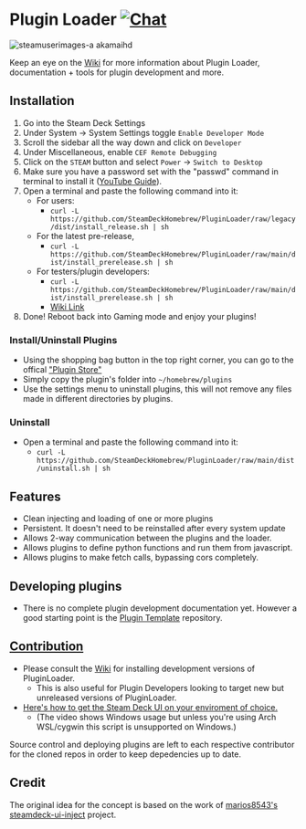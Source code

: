 # Plugin Loader [![Chat](https://img.shields.io/badge/chat-on%20discord-7289da.svg)](https://discord.gg/ZU74G2NJzk)

![steamuserimages-a akamaihd](https://user-images.githubusercontent.com/10835354/161068262-ca723dc5-6795-417a-80f6-d8c1f9d03e93.jpg)

Keep an eye on the [Wiki](https://deckbrew.xyz) for more information about Plugin Loader, documentation + tools for plugin development and more.

## Installation
1. Go into the Steam Deck Settings
2. Under System -> System Settings toggle `Enable Developer Mode`
3. Scroll the sidebar all the way down and click on `Developer`
4. Under Miscellaneous, enable `CEF Remote Debugging`
5. Click on the `STEAM` button and select `Power` -> `Switch to Desktop`
6. Make sure you have a password set with the "passwd" command in terminal to install it ([YouTube Guide](https://www.youtube.com/watch?v=1vOMYGj22rQ)).
7. Open a terminal and paste the following command into it: 
    - For users:
        - `curl -L https://github.com/SteamDeckHomebrew/PluginLoader/raw/legacy/dist/install_release.sh | sh`
    - For the latest pre-release,
        - `curl -L https://github.com/SteamDeckHomebrew/PluginLoader/raw/main/dist/install_prerelease.sh | sh`
    - For testers/plugin developers:
        - `curl -L https://github.com/SteamDeckHomebrew/PluginLoader/raw/main/dist/install_prerelease.sh | sh`
        - [Wiki Link](https://deckbrew.xyz/en/loader-dev/development)
7. Done! Reboot back into Gaming mode and enjoy your plugins!

### Install/Uninstall Plugins
- Using the shopping bag button in the top right corner, you can go to the offical ["Plugin Store"](https://plugins.deckbrew.xyz/)
- Simply copy the plugin's folder into `~/homebrew/plugins`
- Use the settings menu to uninstall plugins, this will not remove any files made in different directories by plugins.

### Uninstall
- Open a terminal and paste the following command into it:
  - `curl -L https://github.com/SteamDeckHomebrew/PluginLoader/raw/main/dist/uninstall.sh | sh`

## Features
- Clean injecting and loading of one or more plugins
- Persistent. It doesn't need to be reinstalled after every system update 
- Allows 2-way communication between the plugins and the loader.
- Allows plugins to define python functions and run them from javascript.
- Allows plugins to make fetch calls, bypassing cors completely.

## Developing plugins
- There is no complete plugin development documentation yet. However a good starting point is the [Plugin Template](https://github.com/SteamDeckHomebrew/decky-plugin-template) repository.

## [Contribution](https://deckbrew.xyz/en/loader-dev/development)
- Please consult the [Wiki](https://deckbrew.xyz/en/loader-dev/development) for installing development versions of PluginLoader.
  - This is also useful for Plugin Developers looking to target new but unreleased versions of PluginLoader.
- [Here's how to get the Steam Deck UI on your enviroment of choice.](https://youtu.be/1IAbZte8e7E?t=112)
    - (The video shows Windows usage but unless you're using Arch WSL/cygwin this script is unsupported on Windows.)

Source control and deploying plugins are left to each respective contributor for the cloned repos in order to keep depedencies up to date.

## Credit

The original idea for the concept is based on the work of [marios8543's steamdeck-ui-inject](https://github.com/marios8543/steamdeck-ui-inject) project.
